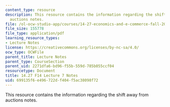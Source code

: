 ```yaml
---
content_type: resource
description: This resource contains the information regarding the shift away from
  auctions notes.
file: /ol-ocw-studio-app/courses/14-27-economics-and-e-commerce-fall-2014/699135f6e496722df404f5ac38098f72_MIT14_27F14_Lec7.pdf
file_size: 155778
file_type: application/pdf
learning_resource_types:
- Lecture Notes
license: https://creativecommons.org/licenses/by-nc-sa/4.0/
ocw_type: OCWFile
parent_title: Lecture Notes
parent_type: CourseSection
parent_uid: 2271dfa6-bd96-f55b-559d-785b055ccf04
resourcetype: Document
title: 14.27 F14 Lecture 7 Notes
uid: 699135f6-e496-722d-f404-f5ac38098f72
---
```

This resource contains the information regarding the shift away from auctions notes.